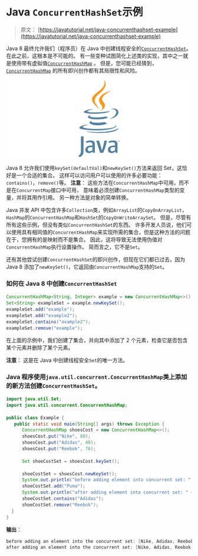 # Java `ConcurrentHashSet`示例

> 原文： [https://javatutorial.net/java-concurrenthashset-example](https://javatutorial.net/java-concurrenthashset-example)

Java 8 最终允许我们（程序员）在 Java 中创建线程安全的[`ConcurrentHashSet`](https://javatutorial.net/java-hashset-example)。 在此之前，这根本是不可能的。 有一些变种试图简化上述类的实现，其中之一就是使用带有虚拟值[`ConcurrentHashMap`](https://javatutorial.net/java-hashmap-example) 。 但是，您可能已经猜到，[`ConcurrentHashMap`](https://javatutorial.net/java-hashmap-example) 的所有即兴创作都有其局限性和风险。

![java-featured-image](img/e0db051dedc1179e7424b6d998a6a772.jpg)

Java 8 允许我们使用`keySet(defaultVal)`和`newKeySet()`方法来返回 Set，这恰好是一个合适的集合。 这样可以访问用户可以使用的许多必要功能：`contains()`，`remove()`等。 **注意**： 这些方法在`ConcurrentHashMap`中可用，而不是在`ConcurrentMap`接口中可用， 意味着必须创建`ConcurrentHashMap`类型的变量，并将其用作引用。 另一种方法是对象的简单转换。

Java 并发 API 中包含许多`Collection`类，例如`ArrayList`的`CopyOnArrayList`，`HashMap`的`ConcurrentHashMap`和`HashSet`的`CopyOnWriteArraySet`。 但是，尽管有所有这些示例，但没有类似`ConcurrentHashSet`的东西。 许多开发人员说，他们可以使用具有相同值的`ConcurrentHashMap`来实现所需的集合，但是这种方法的问题在于，您拥有的是映射而不是集合。 因此，这将导致无法使用伪值对`ConcurrentHashMap`执行设置操作。 简而言之，它不是`Set`。

还有其他尝试创建`ConcurrentHashSet`的即兴创作，但现在它们都已过去，因为 Java 8 添加了`newKeySet()`，它返回由`ConcurrentHashMap`支持的`Set`。

### 如何在 Java 8 中创建`ConcurrentHashSet`

```java
ConcurrentHashMap<String, Integer> example = new ConcurrentHashMap<>(); 
Set<String> exampleSet = example.newKeySet(); 
exampleSet.add("example"); 
exampleSet.add("example2");
exampleSet.contains("example2"); 
exampleSet.remove("example"); 

```

在上面的示例中，我们创建了集合，并向其中添加了 2 个元素，检查它是否包含某个元素并删除了某个元素。

**注意**： 这是在 Java 中创建线程安全`Set`的唯一方法。

### Java 程序使用`java.util.concurrent.ConcurrentHashMap`类上添加的新方法创建`ConcurrentHashSet`。

```java
import java.util.Set; 
import java.util.concurrent.ConcurrentHashMap; 

public class Example { 
   public static void main(String[] args) throws Exception { 
      ConcurrentHashMap shoesCost = new ConcurrentHashMap<>(); 
      shoesCost.put("Nike", 80); 
      shoesCost.put("Adidas", 40); 
      shoesCost.put("Reebok", 76); 

      Set shoeCostSet = shoesCost.keySet(); 

      shoeCostSet = shoesCost.newKeySet(); 
      System.out.println("before adding element into concurrent set: " + shoeCostSet);
      shoeCostSet.add("Puma"); 
      System.out.println("after adding element into concurrent set: " + shoeCostSet); 
      shoeCostSet.contains("Adidas"); 
      shoeCostSet.remove("Reebok"); 
  } 
} 

```

**输出**：

```java
before adding an element into the concurrent set: [Nike, Adidas, Reebok] 
after adding an element into the concurrent set: [Nike, Adidas, Reebok, Puma] 

```